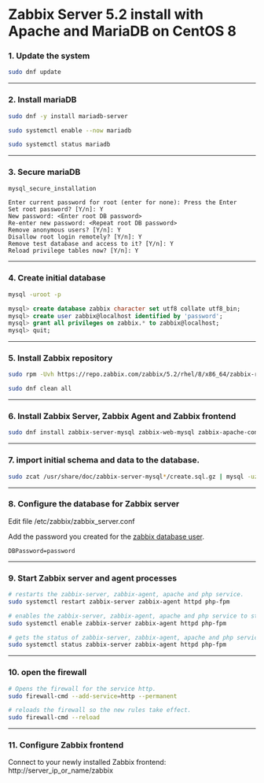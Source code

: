 # Zabbix Server 5.2 install with Apache and MariaDB on CentOS 8

### 1. Update the system

```bash
sudo dnf update
```

------

### 2. Install mariaDB

```bash
sudo dnf -y install mariadb-server

sudo systemctl enable --now mariadb

sudo systemctl status mariadb
```

------

### 3. Secure mariaDB

```bash
mysql_secure_installation
```

```
Enter current password for root (enter for none): Press the Enter
Set root password? [Y/n]: Y
New password: <Enter root DB password>
Re-enter new password: <Repeat root DB password>
Remove anonymous users? [Y/n]: Y
Disallow root login remotely? [Y/n]: Y
Remove test database and access to it? [Y/n]: Y
Reload privilege tables now? [Y/n]: Y
```

------

### 4. Create initial database

```bash
mysql -uroot -p
```

```sql
mysql> create database zabbix character set utf8 collate utf8_bin;
mysql> create user zabbix@localhost identified by 'password';
mysql> grant all privileges on zabbix.* to zabbix@localhost;
mysql> quit;
```

------

### 5. Install Zabbix repository

```bash
sudo rpm -Uvh https://repo.zabbix.com/zabbix/5.2/rhel/8/x86_64/zabbix-release-5.2-1.el8.noarch.rpm

sudo dnf clean all
```

------

### 6. Install Zabbix Server, Zabbix Agent and Zabbix frontend

```bash
sudo dnf install zabbix-server-mysql zabbix-web-mysql zabbix-apache-conf zabbix-agent
```

------

### 7. import initial schema and data to the database.

```bash
sudo zcat /usr/share/doc/zabbix-server-mysql*/create.sql.gz | mysql -uzabbix -p zabbix
```

------

### 8. Configure the database for Zabbix server

Edit file /etc/zabbix/zabbix_server.conf

Add the password you created for the [zabbix database user](###4.-Create-initial-database).

```
DBPassword=password
```
------
### 9. Start Zabbix server and agent processes

```bash
# restarts the zabbix-server, zabbix-agent, apache and php service.
sudo systemctl restart zabbix-server zabbix-agent httpd php-fpm

# enables the zabbix-server, zabbix-agent, apache and php service to start automatically after a reboot.
sudo systemctl enable zabbix-server zabbix-agent httpd php-fpm

# gets the status of zabbix-server, zabbix-agent, apache and php service.
sudo systemctl status zabbix-server zabbix-agent httpd php-fpm
```

------

### 10. open the firewall

```bash
# Opens the firewall for the service http.
sudo firewall-cmd --add-service=http --permanent

# reloads the firewall so the new rules take effect.
sudo firewall-cmd --reload
```

------

### 11. Configure Zabbix frontend

Connect to your newly installed Zabbix frontend: http://server_ip_or_name/zabbix

